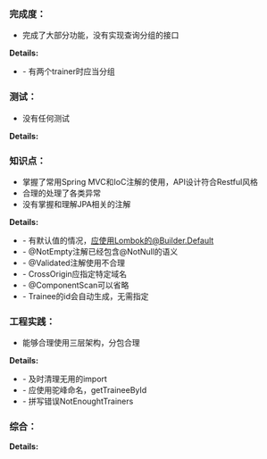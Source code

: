 ### 完成度：
* 完成了大部分功能，没有实现查询分组的接口

__Details:__

- \- 有两个trainer时应当分组

### 测试：
* 没有任何测试

__Details:__



### 知识点：
* 掌握了常用Spring MVC和IoC注解的使用，API设计符合Restful风格
* 合理的处理了各类异常
* 没有掌握和理解JPA相关的注解

__Details:__

- \- 有默认值的情况，应使用Lombok的@Builder.Default
- \- @NotEmpty注解已经包含@NotNull的语义
- \- @Validated注解使用不合理
- \- CrossOrigin应指定特定域名
- \- @ComponentScan可以省略
- \- Trainee的id会自动生成，无需指定

### 工程实践：
* 能够合理使用三层架构，分包合理

__Details:__

- \- 及时清理无用的import
- \- 应使用驼峰命名，getTraineeById
- \- 拼写错误NotEnoughtTrainers

### 综合：


__Details:__



